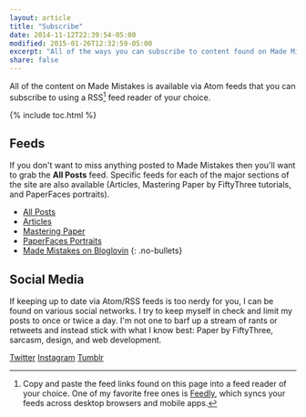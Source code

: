 ```yaml
---
layout: article
title: "Subscribe"
date: 2014-11-12T22:39:54-05:00
modified: 2015-01-26T12:32:59-05:00
excerpt: "All of the ways you can subscribe to content found on Made Mistakes."
share: false
---
```


All of the content on Made Mistakes is available via Atom feeds that you can subscribe to using a RSS[^rss] feed reader of your choice.

{% include toc.html %}

## Feeds

If you don't want to miss anything posted to Made Mistakes then you'll want to grab the **All Posts** feed. Specific feeds for each of the major sections of the site are also available (Articles, Mastering Paper by FiftyThree tutorials, and PaperFaces portraits).

* <i class="fa fa-rss-square" aria-hidden="true"></i> <a href="http://feeds.feedburner.com/MadeMistakes">All Posts</a>
* <i class="fa fa-rss-square" aria-hidden="true"></i> <a href="http://feeds.feedburner.com/MadeMistakesArticles">Articles</a>
* <i class="fa fa-rss-square" aria-hidden="true"></i> <a href="http://feeds.feedburner.com/MadeMistakesMasteringPaper">Mastering Paper</a>
* <i class="fa fa-rss-square" aria-hidden="true"></i> <a href="http://feeds.feedburner.com/MadeMistakesPaperFaces">PaperFaces Portraits</a>
* <i class="fa fa-globe" aria-hidden="true"></i> <a href="https://www.bloglovin.com/blog/3627581">Made Mistakes on Bloglovin</a>
{: .no-bullets}

[^rss]: Copy and paste the feed links found on this page into a feed reader of your choice. One of my favorite free ones is [Feedly](http://feedly.com), which syncs your feeds across desktop browsers and mobile apps.

## Social Media

If keeping up to date via Atom/RSS feeds is too nerdy for you, I can be found on various social networks. I try to keep myself in check and limit my posts to once or twice a day. I'm not one to barf up a stream of rants or retweets and instead stick with what I know best: Paper by FiftyThree, sarcasm, design, and web development.

<div class="inline">
  <a href="http://twitter.com/mmistakes" onclick="ga('send', 'event', 'link', 'click', 'Twitter follow');" class="btn-social twitter"><i class="fa fa-twitter" aria-hidden="true"></i> Twitter</a>
  <a href="http://instagram.com/mmistakes" onclick="ga('send', 'event', 'link', 'click', 'Instagram follow');" class="btn-social instagram"><i class="fa fa-instagram" aria-hidden="true"></i> Instagram</a>
  <a href="http://mademistakes.tumblr.com" onclick="ga('send', 'event', 'link', 'click', 'Tumblr follow');" class="btn-social tumblr"><i class="fa fa-tumblr" aria-hidden="true"></i> Tumblr</a>
</div>

